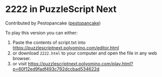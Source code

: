 # 2222 in PuzzleScript Next

Contributed by Pestopancake ([pestopancake](https://github.com/pestopancake))

To play this version you can either:
1. Paste the contents of script.txt into https://puzzlescriptnext.polyomino.com/editor.html
2. or download `2222.html` to your computer and open the file in any web browser.
3. or visit https://puzzlescriptnext.polyomino.com/play.html?p=60f12ed9fadf493c792dccbad534622d